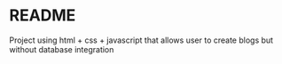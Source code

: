 # README

Project using html + css + javascript that allows user to create blogs but without database integration